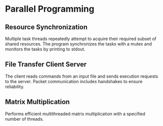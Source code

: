 # Parallel Programming 


## Resource Synchronization
Multiple task threads repeatedly attempt to acquire their required subset of shared resources. The program synchronizes the tasks with a mutex and monitors the tasks by printing to stdout.

## File Transfer Client Server
The client reads commands from an input file and sends execution requests to the server. Packet communication includes handshakes to ensure reliability. 

## Matrix Multiplication
Performs efficient multithreaded matrix multiplication with a specified number of threads.

